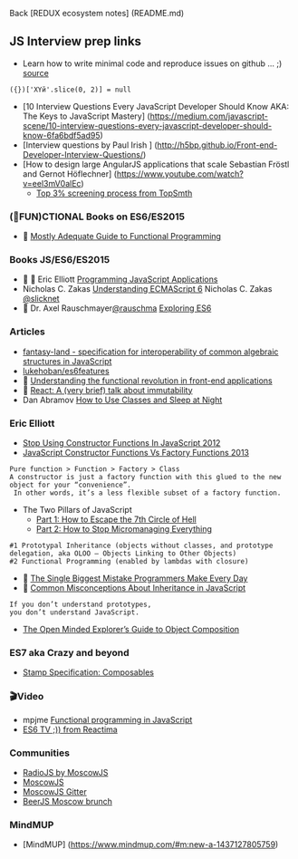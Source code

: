 Back [REDUX ecosystem notes] (README.md) 

## JS Interview prep links
* Learn how to write minimal code and reproduce issues on github ... ;) [source](https://github.com/babel/babel/issues/2455#issuecomment-144123318)
```
({})['XYй'.slice(0, 2)] = null 
```
* [10 Interview Questions Every JavaScript Developer Should Know AKA: The Keys to JavaScript Mastery] (https://medium.com/javascript-scene/10-interview-questions-every-javascript-developer-should-know-6fa6bdf5ad95)
* [Interview questions by Paul Irish ] (http://h5bp.github.io/Front-end-Developer-Interview-Questions/)
* [How to design large AngularJS applications that scale Sebastian Fröstl and Gernot Höflechner] (https://www.youtube.com/watch?v=eel3mV0alEc)
  * [Top 3% screening process from TopSmth](TopSmth.md)

### (:tea:FUN)CTIONAL Books on ES6/ES2015
* :muscle: [Mostly Adequate Guide to Functional Programming](https://drboolean.gitbooks.io/mostly-adequate-guide/content/)

### Books JS/ES6/ES2015
* :muscle: :tea: Eric Elliott [Programming JavaScript Applications](http://chimera.labs.oreilly.com/books/1234000000262/index.html)
* Nicholas C. Zakas [Understanding ECMAScript 6](https://drboolean.gitbooks.io/mostly-adequate-guide/content/)
  Nicholas C. Zakas [@slicknet](https://twitter.com/slicknet)
* :muscle: Dr. Axel Rauschmayer[@rauschma](https://twitter.com/rauschma) [Exploring ES6](http://exploringjs.com/es6/)

### Articles
* [fantasy-land - specification for interoperability of common algebraic structures in JavaScript](https://github.com/fantasyland/fantasy-land#monad)
* [lukehoban/es6features](https://github.com/lukehoban/es6features)
* :tea: [Understanding the functional revolution in front-end applications](http://blog.reactandbethankful.com/posts/2015/09/15/understanding-the-functional-revolution/)
* :tea: [React: A (very brief) talk about immutability](https://medium.com/@cassiozen/a-brief-talk-about-immutability-and-react-s-helpers-70919ab8ae7c#.5vidlw2s8)
* Dan Abramov [How to Use Classes and Sleep at Night](https://medium.com/@dan_abramov/how-to-use-classes-and-sleep-at-night-9af8de78ccb4#.b72gk999t)

### Eric Elliott
* [Stop Using Constructor Functions In JavaScript 2012](http://ericleads.com/2012/09/stop-using-constructor-functions-in-javascript/)
* [JavaScript Constructor Functions Vs Factory Functions 2013](http://ericleads.com/2013/01/javascript-constructor-functions-vs-factory-functions/)
```
Pure function > Function > Factory > Class
A constructor is just a factory function with this glued to the new object for your “convenience”.
 In other words, it’s a less flexible subset of a factory function.
``` 
* The Two Pillars of JavaScript 
  * [Part 1: How to Escape the 7th Circle of Hell](https://medium.com/javascript-scene/the-two-pillars-of-javascript-ee6f3281e7f3) 
  * [Part 2: How to Stop Micromanaging Everything](https://medium.com/javascript-scene/the-two-pillars-of-javascript-pt-2-functional-programming-a63aa53a41a4)
```
#1 Prototypal Inheritance (objects without classes, and prototype delegation, aka OLOO — Objects Linking to Other Objects)
#2 Functional Programming (enabled by lambdas with closure)
``` 
* :muscle: [The Single Biggest Mistake Programmers Make Every Day](https://medium.com/javascript-scene/the-single-biggest-mistake-programmers-make-every-day-62366b432308)
* :muscle: [Common Misconceptions About Inheritance in JavaScript](https://medium.com/javascript-scene/common-misconceptions-about-inheritance-in-javascript-d5d9bab29b0a#.23df3eq1y)
```
If you don’t understand prototypes,
you don’t understand JavaScript.
```
* [The Open Minded Explorer’s Guide to Object Composition](https://medium.com/javascript-scene/the-open-minded-explorer-s-guide-to-object-composition-88fe68961bed)
 
### ES7 aka Crazy and beyond
* [Stamp Specification: Composables](https://github.com/stampit-org/stamp-specification#stamp-specification-composables)
 
### :clapper:Video
* mpjme [Functional programming in JavaScript](https://www.youtube.com/playlist?list=PL0zVEGEvSaeEd9hlmCXrk5yUyqUag-n84)
* [ES6 TV ;)) from Reactima](https://www.youtube.com/watch?v=I7IdS-PbEgI&index=6&list=PLtFUHIH79KLzJC8yJN7gOE4d7odG1yTMw)

### Communities
* [RadioJS by MoscowJS](http://radiojs.ru/)
* [MoscowJS](http://moscowjs.ru/)
* [MoscowJS Gitter](https://gitter.im/MoscowJS/chat)
* [BeerJS Moscow brunch](https://gitter.im/beerjs/moscow)


### MindMUP
* [MindMUP] (https://www.mindmup.com/#m:new-a-1437127805759)
